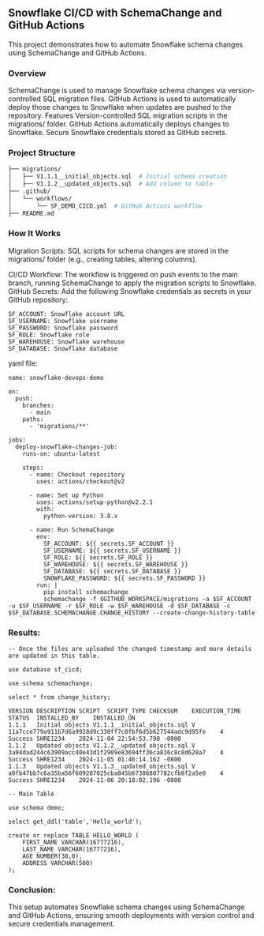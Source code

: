 <h2>Snowflake CI/CD with SchemaChange and GitHub Actions</h2>
This project demonstrates how to automate Snowflake schema changes using SchemaChange and GitHub Actions.

<h3>Overview</h3>
SchemaChange is used to manage Snowflake schema changes via version-controlled SQL migration files.
GitHub Actions is used to automatically deploy those changes to Snowflake when updates are pushed to the repository.
Features
Version-controlled SQL migration scripts in the migrations/ folder.
GitHub Actions automatically deploys changes to Snowflake.
Secure Snowflake credentials stored as GitHub secrets.

<h3>Project Structure</h3>

```bash
├── migrations/
│   ├── V1.1.1__initial_objects.sql  # Initial schema creation
│   ├── V1.1.2__updated_objects.sql  # Add column to table
├── .github/
│   └── workflows/
│       └── SF_DEMO_CICD.yml  # GitHub Actions workflow
├── README.md
```
<h3>How It Works</h3>
Migration Scripts: SQL scripts for schema changes are stored in the migrations/ folder (e.g., creating tables, altering columns).

CI/CD Workflow: The workflow is triggered on push events to the main branch, running SchemaChange to apply the migration scripts to Snowflake.
GitHub Secrets:
Add the following Snowflake credentials as secrets in your GitHub repository:
```
SF_ACCOUNT: Snowflake account URL
SF_USERNAME: Snowflake username
SF_PASSWORD: Snowflake password
SF_ROLE: Snowflake role
SF_WAREHOUSE: Snowflake warehouse
SF_DATABASE: Snowflake database
```
yaml file:
```
name: snowflake-devops-demo

on:
  push:
    branches:
      - main
    paths:
      - 'migrations/**'

jobs:
  deploy-snowflake-changes-job:
    runs-on: ubuntu-latest

    steps:
      - name: Checkout repository
        uses: actions/checkout@v2

      - name: Set up Python
        uses: actions/setup-python@v2.2.1
        with:
          python-version: 3.8.x

      - name: Run SchemaChange
        env:
          SF_ACCOUNT: ${{ secrets.SF_ACCOUNT }}
          SF_USERNAME: ${{ secrets.SF_USERNAME }}
          SF_ROLE: ${{ secrets.SF_ROLE }}
          SF_WAREHOUSE: ${{ secrets.SF_WAREHOUSE }}
          SF_DATABASE: ${{ secrets.SF_DATABASE }}
          SNOWFLAKE_PASSWORD: ${{ secrets.SF_PASSWORD }}
        run: |
          pip install schemachange
          schemachange -f $GITHUB_WORKSPACE/migrations -a $SF_ACCOUNT -u $SF_USERNAME -r $SF_ROLE -w $SF_WAREHOUSE -d $SF_DATABASE -c $SF_DATABASE.SCHEMACHANGE.CHANGE_HISTORY --create-change-history-table
```

<h3>Results:</h3>

```
-- Once the files are uploaded the changed timestamp and more details are updated in this table.

use database sf_cicd;

use schema schemachange;

select * from change_history;

VERSION	DESCRIPTION	SCRIPT	SCRIPT_TYPE	CHECKSUM	EXECUTION_TIME	STATUS	INSTALLED_BY	INSTALLED_ON
1.1.1	Initial objects	V1.1.1__initial_objects.sql	V	11a7cce779a911b7d6a9928d9c330ff7c8fbf6d5b627544adc9d95fe	4	Success	SHRE1234	2024-11-04 22:54:53.790 -0800
1.1.2	Updated objects	V1.1.2__updated_objects.sql	V	3a94dad244c63909acc40e43d1f2909e83694ff36ca836c8c8d628a7	4	Success	SHRE1234	2024-11-05 01:46:14.162 -0800
1.1.3	Updated objects	V1.1.3__updated_objects.sql	V	a0fb47bb7c6a35ba56f609287025cba845b67386807782cfb8f2a5e0	4	Success	SHRE1234	2024-11-06 20:18:02.196 -0800

-- Main Table

use schema demo;

select get_ddl('table','Hello_world');

create or replace TABLE HELLO_WORLD (
	FIRST_NAME VARCHAR(16777216),
	LAST_NAME VARCHAR(16777216),
	AGE NUMBER(38,0),
	ADDRESS VARCHAR(500)
);
```


<h3>Conclusion:</h3>
This setup automates Snowflake schema changes using SchemaChange and GitHub Actions, ensuring smooth deployments with version control and secure credentials management.


